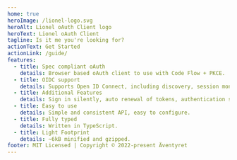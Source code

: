 ```yaml
---
home: true
heroImage: /lionel-logo.svg
heroAlt: Lionel oAuth Client logo
heroText: Lionel oAuth Client
tagline: Is it me you're looking for?
actionText: Get Started
actionLink: /guide/
features:
  - title: Spec compliant oAuth
    details: Browser based oAuth client to use with Code Flow + PKCE.
  - title: OIDC support
    details: Supports Open ID Connect, including discovery, session monitoring (coming soon) and RP initiated logout.
  - title: Additional Features
    details: Sign in silently, auto renewal of tokens, authentication subscription and much more.
  - title: Easy to use
    details: Simple and consistent API, easy to configure.
  - title: Fully typed
    details: Written in TypeScript.
  - title: Light Footprint
    details: ~6kB minified and gzipped.
footer: MIT Licensed | Copyright © 2022-present Äventyret
---
```

